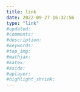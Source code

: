 ```yaml
---
title: link
date: 2022-09-27 16:32:56
type: "link"
#updated:
#comments:
#description:
#keywords:
#top_img:
#mathjax:
#katex:
#aside:
#aplayer:
#highlight_shrink:
---
```

